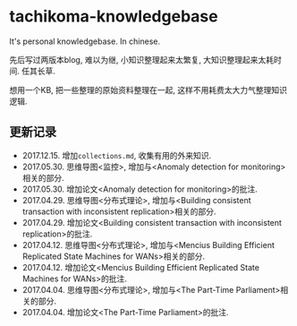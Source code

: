 # tachikoma-knowledgebase

It's personal knowledgebase. In chinese.

先后写过两版本blog, 难以为继, 小知识整理起来太繁复, 大知识整理起来太耗时间. 任其长草.

想用一个KB, 把一些整理的原始资料整理在一起, 这样不用耗费太大力气整理知识逻辑.

## 更新记录

- 2017.12.15. 增加`collections.md`, 收集有用的外来知识.
- 2017.05.30. 思维导图<监控>, 增加与\<Anomaly detection for monitoring\>相关的部分.
- 2017.05.30. 增加论文\<Anomaly detection for monitoring\>的批注.
- 2017.04.29. 思维导图<分布式理论>, 增加与\<Building consistent transaction with inconsistent replication\>相关的部分.
- 2017.04.29. 增加论文\<Building consistent transaction with inconsistent replication\>的批注.
- 2017.04.12. 思维导图<分布式理论>, 增加与\<Mencius Building Efficient Replicated State Machines for WANs\>相关的部分.
- 2017.04.12. 增加论文\<Mencius Building Efficient Replicated State Machines for WANs\>的批注.
- 2017.04.04. 思维导图<分布式理论>, 增加与\<The Part-Time Parliament\>相关的部分.
- 2017.04.04. 增加论文\<The Part-Time Parliament\>的批注.
